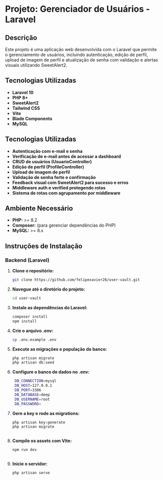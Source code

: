 # Projeto: Gerenciador de Usuários - Laravel

## Descrição

Este projeto é uma aplicação web desenvolvida com o Laravel que permite o gerenciamento de usuários, incluindo autenticação, edição de perfil, upload de imagem de perfil e atualização de senha com validação e alertas visuais utilizando SweetAlert2.


## Tecnologias Utilizadas

- **Laravel 10**
- **PHP 8+**
- **SweetAlert2**
- **Tailwind CSS** 
- **Vite**
- **Blade Components** 
- **MySQL** 

## Tecnologias Utilizadas

- **Autenticação com e-mail e senha**
- **Verificação de e-mail antes de acessar a dashboard**
- **CRUD de usuários (UsuarioController)**
- **Edição de perfil (ProfileController)** 
- **Upload de imagem de perfil**
- **Validação de senha forte e confirmação** 
- **Feedback visual com SweetAlert2 para sucesso e erros** 
- **Middleware auth e verified protegendo rotas**
- **Sistema de rotas com agrupamento por middleware**


## Ambiente Necessário

- **PHP:** >= 8.2 
- **Composer:** (para gerenciar dependências do PHP)
- **MySQL:** >= 8.x

## Instruções de Instalação

### Backend (Laravel)

1. **Clone o repositório:**
   ```bash
   git clone https://github.com/felipexavier26/user-vault.git

2. **Navegue até o diretório do projeto:**
   ```bash
   cd user-vault

3. **Instale as dependências do Laravel:**
   ```bash
   composer install
   npm install

4. **Crie o arquivo .env:**
   ```bash
   cp .env.example .env


5. **Execute as migrações e população do banco:**
   ```bash
   php artisan migrate
   php artisan db:seed 

6. **Configure o banco de dados no .env:**
   ```bash
    DB_CONNECTION=mysql
    DB_HOST=127.0.0.1
    DB_PORT=3306
    DB_DATABASE=deep
    DB_USERNAME=root
    DB_PASSWORD=

7. **Gere a key e rode as migrations:**
   ```bash
   php artisan key:generate
   php artisan migrate
 

7. **Compile os assets com Vite:**
    ```bash
   npm run dev
  
7. **Inicie o servidor:**
    ```bash
   php artisan serve

   
